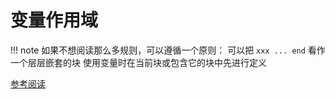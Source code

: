 # 变量作用域
!!! note
	如果不想阅读那么多规则，可以遵循一个原则：
	可以把 `xxx ... end` 看作一个层层嵌套的块
	使用变量时在当前块或包含它的块中先进行定义

[参考阅读](https://docs.juliacn.com/latest/manual/variables-and-scoping/)
